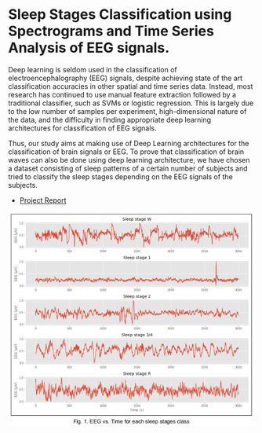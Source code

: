 # Sleep Stages Classification using Spectrograms and Time Series Analysis of EEG signals.

Deep learning is seldom used in the classification of electroencephalography (EEG) signals, despite achieving state of the art classification accuracies in other spatial and time series data. Instead, most research has continued to use manual feature extraction followed by a traditional classifier, such as SVMs or logistic regression. This is largely due to the low number of samples per experiment, high-dimensional nature of the data, and the difficulty in finding appropriate deep learning architectures for classification of EEG signals.

Thus, our study aims at making use of Deep Learning architectures for the classification of brain signals or EEG. To prove that classification of brain waves can also be done using deep learning architecture, we have chosen a dataset consisting of sleep patterns of a certain number of subjects and tried to classify the sleep stages depending on the EEG signals of the subjects.

- [Project Report]("./Project_Report.pdf")
<img src="./sleep_stages.png" />